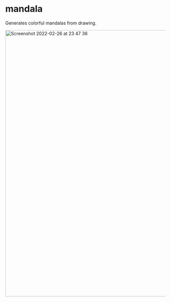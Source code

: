 # mandala

Generates colorful mandalas from drawing.


<img width="837" alt="Screenshot 2022-02-26 at 23 47 36" src="https://user-images.githubusercontent.com/5661878/155861464-181d3c0b-722c-4cfd-a7a5-b83f8ef5a449.png">
